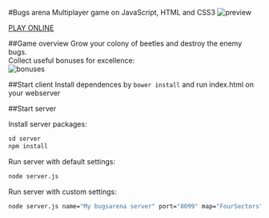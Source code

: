 #Bugs arena
Multiplayer game on JavaScript, HTML and CSS3
![preview](https://raw.githubusercontent.com/holiber/bugs-arena/master/docs/preview.png)

[PLAY ONLINE](http://bugsarena.alexclimber.com)

##Game overview
Grow your colony of beetles and destroy the enemy bugs.  
Collect useful bonuses for excellence:  
![bonuses](https://raw.githubusercontent.com/holiber/bugs-arena/master/docs/bonuses.png)

##Start client
Install dependences by `bower install` and run index.html on your webserver

##Start server

Install server packages:

```sh
sd server
npm install
```

Run server with default settings:

```sh
node server.js
```

Run server with custom settings:

```sh
node server.js name="My bugsarena server" port="8099" map="FourSectors"
```
